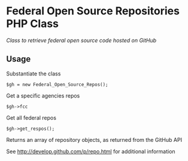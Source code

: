 Federal Open Source Repositories PHP Class
==========================================

*Class to retrieve federal open source code hosted on GitHub*

Usage
-----

Substantiate the class

`$gh = new Federal_Open_Source_Repos();`

Get a specific agencies repos

`$gh->fcc`

Get all federal repos

`$gh->get_respos();`

Returns an array of repository objects, as returned from the GitHub API

See http://develop.github.com/p/repo.html for additional information